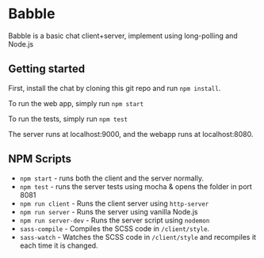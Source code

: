 # Babble
Babble is a basic chat client+server, implement using long-polling and Node.js

## Getting started
First, install the chat by cloning this git repo and run `npm install`.

To run the web app, simply run `npm start`

To run the tests, simply run `npm test`

The server runs at localhost:9000, and the webapp runs at localhost:8080.

## NPM Scripts
* `npm start` - runs both the client and the server normally.
* `npm test` - runs the server tests using mocha & opens the folder in port 8081
* `npm run client` - Runs the client server using `http-server`
* `npm run server` - Runs the server using vanilla Node.js
* `npm run server-dev` - Runs the server script using `nodemon`
* `sass-compile` - Compiles the SCSS code in `/client/style`.
* `sass-watch` - Watches the SCSS code in `/client/style` and recompiles it each time it is changed.